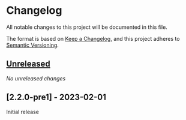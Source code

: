 # Changelog

All notable changes to this project will be documented in this file.

The format is based on [Keep a Changelog](https://keepachangelog.com/en/1.0.0/),
and this project adheres to [Semantic Versioning](https://semver.org/spec/v2.0.0.html).

## [Unreleased]

_No unreleased changes_

## [2.2.0-pre1] - 2023-02-01

Initial release

[unreleased]: https://github.com/fabulous-dev/Fabulous.Maui/compare/2.2.0-preview.1...HEAD
[2.2.0-preview.1]: https://github.com/fabulous-dev/Fabulous.Maui/releases/tag/2.2.0-preview.1
